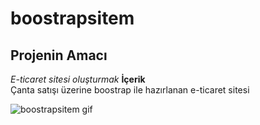 # boostrapsitem
## Projenin Amacı
*E-ticaret sitesi oluşturmak*
**İçerik** <br/>
Çanta satışı üzerine boostrap ile hazırlanan e-ticaret sitesi 

![boostrapsitem gif](boostrapsitem.gif)
